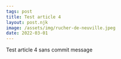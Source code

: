 ```yaml
---
tags: post
title: Test article 4
layout: post.njk
image: /assets/img/rucher-de-neuville.jpeg
date: 2022-03-01
---
```


Test article 4 sans commit message
